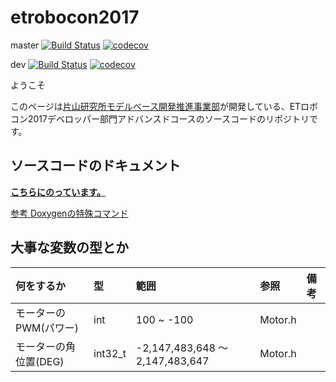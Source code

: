 # etrobocon2017

master [![Build Status](https://travis-ci.org/korosuke613/etrobocon2017.svg?branch=master)](https://travis-ci.org/korosuke613/etrobocon2017) [![codecov](https://codecov.io/gh/korosuke613/etrobocon2017/branch/master/graph/badge.svg)](https://codecov.io/gh/korosuke613/etrobocon2017)

dev [![Build Status](https://travis-ci.org/korosuke613/etrobocon2017.svg?branch=dev)](https://travis-ci.org/korosuke613/etrobocon2017) [![codecov](https://codecov.io/gh/korosuke613/etrobocon2017/branch/dev/graph/badge.svg)](https://codecov.io/gh/korosuke613/etrobocon2017)

ようこそ

このページは[片山研究所モデルベース開発推進事業部](http://earth.cs.miyazaki-u.ac.jp "http://earth.cs.miyazaki-u.ac.jp")が開発している、ETロボコン2017デベロッパー部門アドバンスドコースのソースコードのリポジトリです。

## ソースコードのドキュメント
**[こちらにのっています。](https://korosuke613.github.io/etrobocon2017/annotated.html "https://korosuke613.github.io/etrobocon2017/annotated.html")**

[参考 Doxygenの特殊コマンド](http://www.doxygen.jp/commands.html "https://korosuke613.github.io/etrobocon2017/annotated.html")

## 大事な変数の型とか
|何をするか|型|範囲|参照|備考|
|:--|:--|:--|:--|:--|
|モーターのPWM(パワー)|int|100 ~ -100|Motor.h||
|モーターの角位置(DEG)|int32_t|-2,147,483,648 ～ 2,147,483,647|Motor.h||
